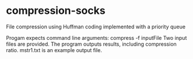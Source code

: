 # compression-socks
File compression using Huffman coding implemented with a priority queue

Progam expects command line arguments: compress -f inputFile
Two input files are provided.  The program outputs results, including compression ratio.  mstr1.txt is an example output file.
